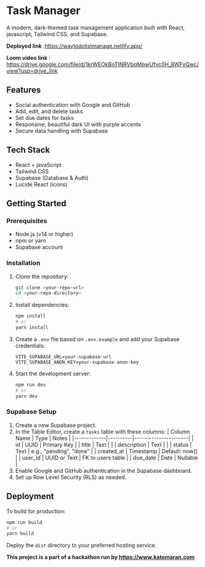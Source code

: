 # Task Manager

A modern, dark-themed task management application built with React, javascript, Tailwind CSS, and Supabase.

**Deployed link** :https://waytodolistmanage.netlify.app/

**Loom video link** : https://drive.google.com/file/d/1krWEOkBoTINRVbqMpwUfvc0H_8WFvQwc/view?usp=drive_link

## Features

- Social authentication with Google and GitHub
- Add, edit, and delete tasks
- Set due dates for tasks
- Responsive, beautiful dark UI with purple accents
- Secure data handling with Supabase

## Tech Stack

- React + javaScript
- Tailwind CSS
- Supabase (Database & Auth)
- Lucide React (icons)

## Getting Started

### Prerequisites

- Node.js (v14 or higher)
- npm or yarn
- Supabase account

### Installation

1. Clone the repository:
   ```bash
   git clone <your-repo-url>
   cd <your-repo-directory>
   ```
2. Install dependencies:
   ```bash
   npm install
   # or
   yarn install
   ```
3. Create a `.env` file based on `.env.example` and add your Supabase credentials:
   ```env
   VITE_SUPABASE_URL=your-supabase-url
   VITE_SUPABASE_ANON_KEY=your-supabase-anon-key
   ```
4. Start the development server:
   ```bash
   npm run dev
   # or
   yarn dev
   ```

### Supabase Setup

1. Create a new Supabase project.
2. In the Table Editor, create a `tasks` table with these columns:
 | Column Name | Type     | Notes                |
|-------------|----------|----------------------|
| id          | UUID     | Primary Key          |
| title       | Text     |                      |
| description | Text     |                      |
| status      | Text     | e.g., "pending", "done" |
| created_at  | Timestamp | Default: now()       |
| user_id     | UUID or Text | FK to users table |
| due_date    | Date     | Nullable             |
3. Enable Google and GitHub authentication in the Supabase dashboard.
4. Set up Row Level Security (RLS) as needed.

## Deployment

To build for production:

```bash
npm run build
# or
yarn build
```

Deploy the `dist` directory to your preferred hosting service.

**This project is a part of a hackathon run by https://www.katomaran.com**
